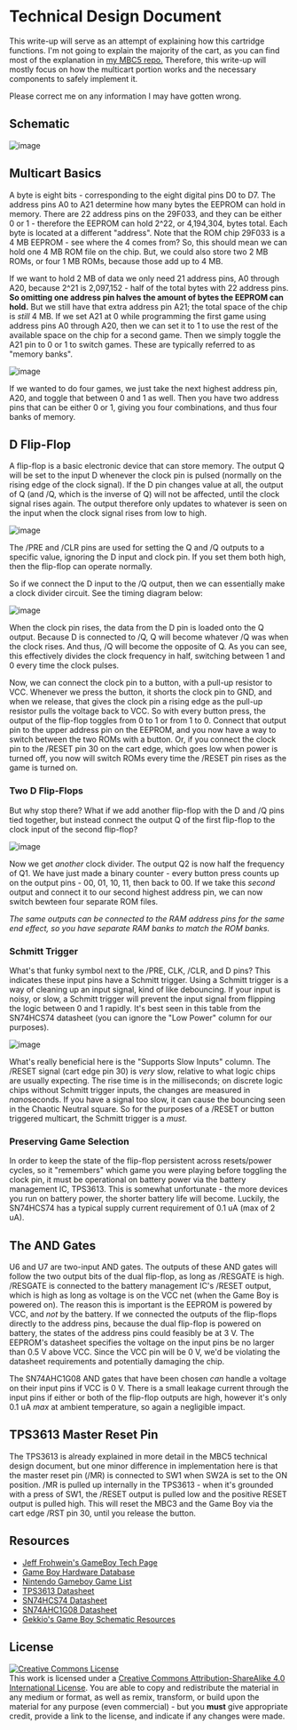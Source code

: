 # Technical Design Document

This write-up will serve as an attempt of explaining how this cartridge functions. I'm not going to explain the majority of the cart, as you can find most of the explanation in <a href="https://github.com/MouseBiteLabs/Game-Boy-MBC5-Cartridge/tree/main/Technical">my MBC5 repo.</a> Therefore, this write-up will mostly focus on how the multicart portion works and the necessary components to safely implement it.

Please correct me on any information I may have gotten wrong.

## Schematic

![image](https://github.com/MouseBiteLabs/Game-Boy-MBC5-Multicart/assets/97127539/6548c887-ece1-4dc2-992d-d68d6e4f232a)

## Multicart Basics

A byte is eight bits - corresponding to the eight digital pins D0 to D7. The address pins A0 to A21 determine how many bytes the EEPROM can hold in memory. There are 22 address pins on the 29F033, and they can be either 0 or 1 - therefore the EEPROM can hold 2^22, or 4,194,304, bytes total. Each byte is located at a different "address". Note that the ROM chip 29F033 is a 4 MB EEPROM - see where the 4 comes from? So, this should mean we can hold one 4 MB ROM file on the chip. But, we could also store two 2 MB ROMs, or four 1 MB ROMs, because those add up to 4 MB.

If we want to hold 2 MB of data we only need 21 address pins, A0 through A20, because 2^21 is 2,097,152 - half of the total bytes with 22 address pins. **So omitting one address pin halves the amount of bytes the EEPROM can hold.** But we still have that extra address pin A21; the total space of the chip is *still* 4 MB. If we set A21 at 0 while programming the first game using address pins A0 through A20, then we can set it to 1 to use the rest of the available space on the chip for a second game. Then we simply toggle the A21 pin to 0 or 1 to switch games. These are typically referred to as "memory banks".

![image](https://github.com/MouseBiteLabs/Game-Boy-MBC3-Multicart/assets/97127539/a069322a-3be1-4b8f-8a22-4e24da3ded10)

If we wanted to do four games, we just take the next highest address pin, A20, and toggle that between 0 and 1 as well. Then you have two address pins that can be either 0 or 1, giving you four combinations, and thus four banks of memory.

## D Flip-Flop

A flip-flop is a basic electronic device that can store memory. The output Q will be set to the input D whenever the clock pin is pulsed (normally on the rising edge of the clock signal). If the D pin changes value at all, the output of Q (and /Q, which is the inverse of Q) will not be affected, until the clock signal rises again. The output therefore only updates to whatever is seen on the input when the clock signal rises from low to high.

![image](https://github.com/MouseBiteLabs/Game-Boy-MBC3-Multicart/assets/97127539/a25d2741-df0a-470f-8939-a234603ec142)

The /PRE and /CLR pins are used for setting the Q and /Q outputs to a specific value, ignoring the D input and clock pin. If you set them both high, then the flip-flop can operate normally.

So if we connect the D input to the /Q output, then we can essentially make a clock divider circuit. See the timing diagram below:

![image](https://github.com/MouseBiteLabs/Game-Boy-MBC3-Multicart/assets/97127539/bdfe9fd4-d0a2-4aac-a864-b7ab8bc5d0f4)

When the clock pin rises, the data from the D pin is loaded onto the Q output. Because D is connected to /Q, Q will become whatever /Q was when the clock rises. And thus, /Q will become the opposite of Q. As you can see, this effectively divides the clock frequency in half, switching between 1 and 0 every time the clock pulses.

Now, we can connect the clock pin to a button, with a pull-up resistor to VCC. Whenever we press the button, it shorts the clock pin to GND, and when we release, that gives the clock pin a rising edge as the pull-up resistor pulls the voltage back to VCC. So with every button press, the output of the flip-flop toggles from 0 to 1 or from 1 to 0. Connect that output pin to the upper address pin on the EEPROM, and you now have a way to switch between the two ROMs with a button. Or, if you connect the clock pin to the /RESET pin 30 on the cart edge, which goes low when power is turned off, you now will switch ROMs every time the /RESET pin rises as the game is turned on.

### Two D Flip-Flops

But why stop there? What if we add another flip-flop with the D and /Q pins tied together, but instead connect the output Q of the first flip-flop to the clock input of the second flip-flop?

![image](https://github.com/MouseBiteLabs/Game-Boy-MBC3-Multicart/assets/97127539/060d0502-842d-4363-9a57-4e060e3f168b)

Now we get *another* clock divider. The output Q2 is now half the frequency of Q1. We have just made a binary counter - every button press counts up on the output pins - 00, 01, 10, 11, then back to 00. If we take this *second* output and connect it to our second highest address pin, we can now switch bewteen four separate ROM files.

*The same outputs can be connected to the RAM address pins for the same end effect, so you have separate RAM banks to match the ROM banks.*

### Schmitt Trigger

What's that funky symbol next to the /PRE, CLK, /CLR, and D pins? This indicates these input pins have a Schmitt trigger. Using a Schmitt trigger is a way of cleaning up an input signal, kind of like debouncing. If your input is noisy, or slow, a Schmitt trigger will prevent the input signal from flipping the logic  between 0 and 1 rapidly. It's best seen in this table from the SN74HCS74 datasheet (you can ignore the "Low Power" column for our purposes).

![image](https://github.com/MouseBiteLabs/Game-Boy-MBC3-Multicart/assets/97127539/2eda8b9f-8868-47b5-b597-92edd83af59e)

What's really beneficial here is the "Supports Slow Inputs" column. The /RESET signal (cart edge pin 30) is *very* slow, relative to what logic chips are usually expecting. The rise time is in the milliseconds; on discrete logic chips without Schmitt trigger inputs, the changes are measured in *nano*seconds. If you have a signal too slow, it can cause the bouncing seen in the Chaotic Neutral square. So for the purposes of a /RESET or button triggered multicart, the Schmitt trigger is a *must*.

### Preserving Game Selection

In order to keep the state of the flip-flop persistent across resets/power cycles, so it "remembers" which game you were playing before toggling the clock pin, it must be operational on battery power via the battery management IC, TPS3613. This is somewhat unfortunate - the more devices you run on battery power, the shorter battery life will become. Luckily, the SN74HCS74 has a typical supply current requirement of 0.1 uA (max of 2 uA).

## The AND Gates

U6 and U7 are two-input AND gates. The outputs of these AND gates will follow the two output bits of the dual flip-flop, as long as /RESGATE is high. /RESGATE is connected to the battery management IC's /RESET output, which is high as long as voltage is on the VCC net (when the Game Boy is powered on). The reason this is important is the EEPROM is powered by VCC, and *not* by the battery. If we connected the outputs of the flip-flops directly to the address pins, because the dual flip-flop is powered on battery, the states of the address pins could feasibly be at 3 V. The EEPROM's datasheet specifies the voltage on the input pins be no larger than 0.5 V above VCC. Since the VCC pin will be 0 V, we'd be violating the datasheet requirements and potentially damaging the chip.

The SN74AHC1G08 AND gates that have been chosen *can* handle a voltage on their input pins if VCC is 0 V. There is a small leakage current through the input pins if either or both of the flip-flop outputs are high, however it's only 0.1 uA *max* at ambient temperature, so again a negligible impact.

## TPS3613 Master Reset Pin

The TPS3613 is already explained in more detail in the MBC5 technical design document, but one minor difference in implementation here is that the master reset pin (/MR) is connected to SW1 when SW2A is set to the ON position. /MR is pulled up internally in the TPS3613 - when it's grounded with a press of SW1, the /RESET output is pulled low and the positive RESET output is pulled high. This will reset the MBC3 and the Game Boy via the cart edge /RST pin 30, until you release the button. 

## Resources

- <a href="http://www.devrs.com/gb/files/hardware.html">Jeff Frohwein's GameBoy Tech Page</a>
- <a href="https://gbhwdb.gekkio.fi/">Game Boy Hardware Database</a>
- <a href="https://catskull.net/gb-rom-database/">Nintendo Gameboy Game List</a>
- <a href="https://www.ti.com/lit/ds/symlink/tps3613-01.pdf?HQS=dis-mous-null-mousermode-dsf-pf-null-wwe&ts=1698238885366&ref_url=https%253A%252F%252Feu.mouser.com%252F">TPS3613 Datasheet</a>
- <a href="https://www.ti.com/lit/ds/symlink/sn74hcs74-q1.pdf">SN74HCS74 Datasheet</a>
- <a href="https://www.ti.com/lit/ds/symlink/sn74ahc1g08.pdf">SN74AHC1G08 Datasheet</a>
- <a href="https://github.com/Gekkio/gb-schematics/blob/main/DMG-CPU-06/schematic/DMG-CPU-06.pdf">Gekkio's Game Boy Schematic Resources</a>

## License
<a rel="license" href="http://creativecommons.org/licenses/by-sa/4.0/"><img alt="Creative Commons License" style="border-width:0" src="https://i.creativecommons.org/l/by-sa/4.0/80x15.png" /></a><br />This work is licensed under a <a rel="license" href="http://creativecommons.org/licenses/by-sa/4.0/">Creative Commons Attribution-ShareAlike 4.0 International License</a>. You are able to copy and redistribute the material in any medium or format, as well as remix, transform, or build upon the material for any purpose (even commercial) - but you **must** give appropriate credit, provide a link to the license, and indicate if any changes were made.
